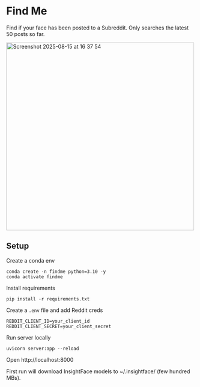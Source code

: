 
# Find Me

Find if your face has been posted to a Subreddit. Only searches the latest 50 posts so far. 

<img width="500" height="500" alt="Screenshot 2025-08-15 at 16 37 54" src="https://github.com/user-attachments/assets/31337e9f-fbfb-455b-a419-1c79d8fd4a7e" />

## Setup

Create a conda env
```
conda create -n findme python=3.10 -y
conda activate findme
```

Install requirements
```
pip install -r requirements.txt
```

Create a `.env` file and add Reddit creds
```
REDDIT_CLIENT_ID=your_client_id
REDDIT_CLIENT_SECRET=your_client_secret
```

Run server locally
```
uvicorn server:app --reload
```

Open http://localhost:8000

First run will download InsightFace models to ~/.insightface/ (few hundred MBs).
